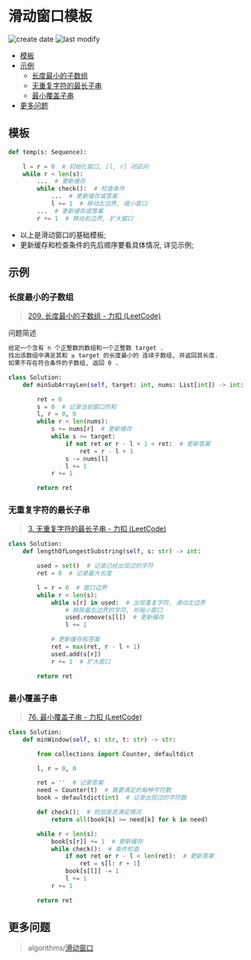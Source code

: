 滑动窗口模板
===
<!--START_SECTION:badge-->

![create date](https://img.shields.io/static/v1?label=create%20date&message=2022-10-xx&label_color=gray&color=lightsteelblue&style=flat-square)
![last modify](https://img.shields.io/static/v1?label=last%20modify&message=2025-08-03%2022%3A42%3A16&label_color=gray&color=thistle&style=flat-square)

<!--END_SECTION:badge-->
<!--info
top: false
draft: false
hidden: false
tag: [algo_temp]
-->

<!-- TOC -->
- [模板](#模板)
- [示例](#示例)
    - [长度最小的子数组](#长度最小的子数组)
    - [无重复字符的最长子串](#无重复字符的最长子串)
    - [最小覆盖子串](#最小覆盖子串)
- [更多问题](#更多问题)
<!-- TOC -->

<!-- 相对链接路径
> algorithms/[xxx](../../../../algorithms/README.md#xxx)
-->

## 模板

```Python
def temp(s: Sequence):

    l = r = 0  # 初始化窗口, [l, r] 闭区间
    while r < len(s):
        ...  # 更新缓存
        while check():  # 检查条件
            ...  # 更新缓存或答案
            l += 1  # 移动左边界, 缩小窗口
        ...  # 更新缓存或答案
        r += 1  # 移动右边界, 扩大窗口
```
- 以上是滑动窗口的基础模板;
- 更新缓存和检查条件的先后顺序要看具体情况, 详见示例;

## 示例

### 长度最小的子数组
> [209. 长度最小的子数组 - 力扣 (LeetCode) ](https://leetcode.cn/problems/minimum-size-subarray-sum/)

问题简述
```txt
给定一个含有 n 个正整数的数组和一个正整数 target .
找出该数组中满足其和 ≥ target 的长度最小的 连续子数组, 并返回其长度.
如果不存在符合条件的子数组, 返回 0 .
```

```Python
class Solution:
    def minSubArrayLen(self, target: int, nums: List[int]) -> int:

        ret = 0
        s = 0  # 记录当前窗口的和
        l, r = 0, 0
        while r < len(nums):
            s += nums[r]  # 更新缓存
            while s >= target:
                if not ret or r - l + 1 < ret:  # 更新答案
                    ret = r - l + 1
                s -= nums[l]
                l += 1
            r += 1

        return ret
```

### 无重复字符的最长子串
> [3. 无重复字符的最长子串 - 力扣 (LeetCode) ](https://leetcode-cn.com/problems/longest-substring-without-repeating-characters/)

```python
class Solution:
    def lengthOfLongestSubstring(self, s: str) -> int:

        used = set()  # 记录已经出现过的字符
        ret = 0  # 记录最大长度

        l = r = 0  # 窗口边界
        while r < len(s):
            while s[r] in used:  # 出现重复字符, 滑动左边界
                # 移除最左边界的字符, 并缩小窗口
                used.remove(s[l])  # 更新缓存
                l += 1

            # 更新缓存和答案
            ret = max(ret, r - l + 1)
            used.add(s[r])
            r += 1  # 扩大窗口

        return ret
```


### 最小覆盖子串
> [76. 最小覆盖子串 - 力扣 (LeetCode) ](https://leetcode.cn/problems/minimum-window-substring/)

```Python
class Solution:
    def minWindow(self, s: str, t: str) -> str:

        from collections import Counter, defaultdict

        l, r = 0, 0

        ret = ''  # 记录答案
        need = Counter(t)  # 需要满足的每种字符数
        book = defaultdict(int)  # 记录出现过的字符数

        def check():  # 检验是否满足情况
            return all(book[k] >= need[k] for k in need)

        while r < len(s):
            book[s[r]] += 1  # 更新缓存
            while check():  # 条件检查
                if not ret or r - l < len(ret):  # 更新答案
                    ret = s[l: r + 1]
                book[s[l]] -= 1
                l += 1
            r += 1

        return ret
```


## 更多问题
> algorithms/[滑动窗口](../../../../algorithms/README.md#滑动窗口)
